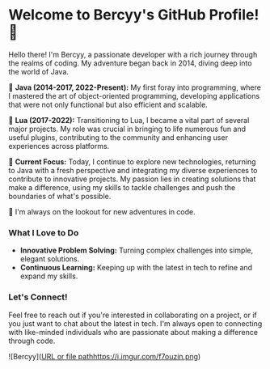 # Welcome to Bercyy's GitHub Profile! 🌟

Hello there! I'm Bercyy, a passionate developer with a rich journey through the realms of coding. My adventure began back in 2014, diving deep into the world of Java. 

🔹 **Java  (2014-2017, 2022-Present):** My first foray into programming, where I mastered the art of object-oriented programming, developing applications that were not only functional but also efficient and scalable.

🔹 **Lua  (2017-2022):** Transitioning to Lua, I became a vital part of several major projects. My role was crucial in bringing to life numerous fun and useful plugins, contributing to the community and enhancing user experiences across platforms.

🔹 **Current Focus:** Today, I continue to explore new technologies, returning to Java with a fresh perspective and integrating my diverse experiences to contribute to innovative projects. My passion lies in creating solutions that make a difference, using my skills to tackle challenges and push the boundaries of what's possible.

🚀 I'm always on the lookout for new adventures in code. 

### What I Love to Do
- **Innovative Problem Solving:** Turning complex challenges into simple, elegant solutions.
- **Continuous Learning:** Keeping up with the latest in tech to refine and expand my skills.

### Let's Connect!
Feel free to reach out if you're interested in collaborating on a project, or if you just want to chat about the latest in tech. I'm always open to connecting with like-minded individuals who are passionate about making a difference through code.

![Bercyy]([URL or file path](https://i.imgur.com/f7ouzin.png)https://i.imgur.com/f7ouzin.png)

